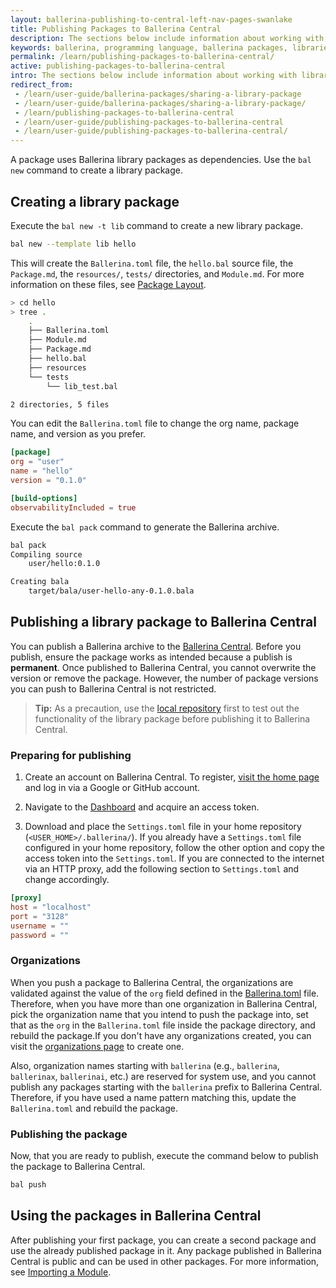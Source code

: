 ```yaml
---
layout: ballerina-publishing-to-central-left-nav-pages-swanlake
title: Publishing Packages to Ballerina Central
description: The sections below include information about working with library packages.
keywords: ballerina, programming language, ballerina packages, libraries, publishing packages
permalink: /learn/publishing-packages-to-ballerina-central/
active: publishing-packages-to-ballerina-central
intro: The sections below include information about working with library packages.
redirect_from:
 - /learn/user-guide/ballerina-packages/sharing-a-library-package
 - /learn/user-guide/ballerina-packages/sharing-a-library-package/
 - /learn/publishing-packages-to-ballerina-central
 - /learn/user-guide/publishing-packages-to-ballerina-central
 - /learn/user-guide/publishing-packages-to-ballerina-central/
---
```


A package uses Ballerina library packages as dependencies. Use the `bal new` command to create a library package.

## Creating a library package

Execute the `bal new -t lib` command to create a new library package.

```bash
bal new --template lib hello
```

This will create the `Ballerina.toml` file, the `hello.bal` source file, the `Package.md`, the `resources/`, `tests/` directories, and `Module.md`.
 For more information on these files, see [Package Layout](/learn/package-references/#package-layout).

```bash
> cd hello
> tree .
    .
    ├── Ballerina.toml
    ├── Module.md
    ├── Package.md
    ├── hello.bal
    ├── resources
    └── tests
        └── lib_test.bal

2 directories, 5 files
```

You can edit the `Ballerina.toml` file to change the org name, package name, and version as you prefer.

```toml
[package]
org = "user"
name = "hello"
version = "0.1.0"

[build-options]
observabilityIncluded = true
```

Execute the `bal pack` command to generate the Ballerina archive.

```bash
bal pack
Compiling source
	user/hello:0.1.0

Creating bala
	target/bala/user-hello-any-0.1.0.bala
```

## Publishing a library package to Ballerina Central

You can publish a Ballerina archive to the [Ballerina Central](https://central.ballerina.io/).
Before you publish, ensure the package works as intended because a publish is **permanent**. Once published to Ballerina Central, you cannot overwrite the version or remove the package. However, the number of package versions you can push to Ballerina Central is not restricted.

>**Tip:** As a precaution, use the [local repository](/learn/managing-dependencies/#using-dependencies-from-the-local-repository) first to test out the functionality of the library package before publishing it to Ballerina Central.


### Preparing for publishing

1. Create an account on Ballerina Central. To register, [visit the home page](https://central.ballerina.io) and log in via a Google or GitHub account.

2. Navigate to the [Dashboard](https://central.ballerina.io/dashboard?tab=token) and acquire an access token.

3. Download and place the `Settings.toml` file in your home repository (`<USER_HOME>/.ballerina/`). If you already have a `Settings.toml` file configured in your home repository, follow the other option and copy the access token into the `Settings.toml`. 
   If you are connected to the internet via an HTTP proxy, add the following section to `Settings.toml` and change accordingly.

```toml
[proxy]
host = "localhost"
port = "3128"
username = ""
password = ""
```

### Organizations

When you push a package to Ballerina Central, the organizations are validated against the value of the `org` field defined in the [Ballerina.toml](/learn/package-references/#the-ballerinatoml-file) file. Therefore, when you have more than one organization in Ballerina Central, pick the organization name that you intend to push the package into, set that as the `org` in the `Ballerina.toml` file inside the package directory, and rebuild the package.If you don't have any organizations created, you can visit the [organizations page](https://central.ballerina.io/dashboard?tab=organizations) to create one.

Also, organization names starting with `ballerina` (e.g., `ballerina`, `ballerinax`, `ballerinai`, etc.) are reserved for system use, and you cannot publish any packages starting with the `ballerina` prefix to Ballerina Central. Therefore, if you have used a name pattern matching this, update the `Ballerina.toml` and rebuild the package.

### Publishing the package

Now, that you are ready to publish, execute the command below to publish the package to Ballerina Central.

```bash
bal push
```

## Using the packages in Ballerina Central

After publishing your first package, you can create a second package and use the already published package in it.
Any package published in Ballerina Central is public and can be used in other packages.
 For more information, see [Importing a Module](/learn/managing-dependencies/#importing-a-module).
